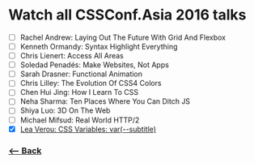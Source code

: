 # Watch all CSSConf.Asia 2016 talks

- [ ] Rachel Andrew: Laying Out The Future With Grid And Flexbox
- [ ] Kenneth Ormandy: Syntax Highlight Everything
- [ ] Chris Lienert: Access All Areas
- [ ] Soledad Penadés: Make Websites, Not Apps
- [ ] Sarah Drasner: Functional Animation
- [ ] Chris Lilley: The Evolution Of CSS4 Colors
- [ ] Chen Hui Jing: How I Learn To CSS
- [ ] Neha Sharma: Ten Places Where You Can Ditch JS
- [ ] Shiya Luo: 3D On The Web
- [ ] Michael Mifsud: Real World HTTP/2
- [x] [Lea Verou: CSS Variables: var(--subtitle)](https://www.youtube.com/watch?v=kZOJCVvyF-4&list=PL37ZVnwpeshFizH1JsG3s7_qyN2Uk0OSh&index=11)

### [<-- Back](https://github.com/afonsopacifer/learn-english-every-single-day)
